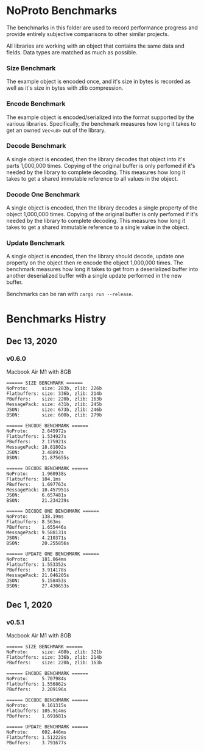 # NoProto Benchmarks

The benchmarks in this folder are used to record performance progress and provide entirely subjective comparisons to other similar projects.

All libraries are working with an object that contains the same data and fields.  Data types are matched as much as possible.

### Size Benchmark
The example object is encoded once, and it's size in bytes is recorded as well as it's size in bytes with zlib compression.

### Encode Benchmark
The example object is encoded/serialized into the format supported by the various libraries.  Specifically, the benchmark measures how long it takes to get an owned `Vec<u8>` out of the library.

### Decode Benchmark
A single object is encoded, then the library decodes that object into it's parts 1,000,000 times.  Copying of the original buffer is only perfomed if it's needed by the library to complete decoding.  This measures how long it takes to get a shared immutable reference to all values in the object.

### Decode One Benchmark
A single object is encoded, then the library decodes a single property of the object 1,000,000 times.  Copying of the original buffer is only perfomed if it's needed by the library to complete decoding.  This measures how long it takes to get a shared immutable reference to a single value in the object.

### Update Benchmark
A single object is encoded, then the library should decode, update one property on the object then re encode the object 1,000,000 times.  The benchmark measures how long it takes to get from a deserialized buffer into another deserialized buffer with a single update performed in the new buffer.

Benchmarks can be ran with `cargo run --release`.

# Benchmarks Histry

## Dec 13, 2020
### v0.6.0
Macbook Air M1 with 8GB

```
====== SIZE BENCHMARK ======
NoProto:     size: 283b, zlib: 226b
Flatbuffers: size: 336b, zlib: 214b
PBuffers:    size: 220b, zlib: 163b
MessagePack: size: 431b, zlib: 245b
JSON:        size: 673b, zlib: 246b
BSON:        size: 600b, zlib: 279b

====== ENCODE BENCHMARK ======
NoProto:     2.645972s
Flatbuffers: 1.534927s
PBuffers:    2.175921s
MessagePack: 18.81802s
JSON:        3.48892s
BSON:        21.875655s

====== DECODE BENCHMARK ======
NoProto:     1.960938s
Flatbuffers: 104.1ms
PBuffers:    1.697763s
MessagePack: 10.457951s
JSON:        6.657481s
BSON:        21.234239s

====== DECODE ONE BENCHMARK ======
NoProto:     138.19ms
Flatbuffers: 8.563ms
PBuffers:    1.655446s
MessagePack: 9.588131s
JSON:        4.210371s
BSON:        20.255856s

====== UPDATE ONE BENCHMARK ======
NoProto:     181.864ms
Flatbuffers: 1.553352s
PBuffers:    3.914178s
MessagePack: 21.046205s
JSON:        5.158453s
BSON:        27.430653s
```

## Dec 1, 2020
### v0.5.1 
Macbook Air M1 with 8GB

```
====== SIZE BENCHMARK ======
NoProto:     size: 408b, zlib: 321b
Flatbuffers: size: 336b, zlib: 214b
PBuffers:    size: 220b, zlib: 163b

====== ENCODE BENCHMARK ======
NoProto:     5.707984s
Flatbuffers: 1.556862s
PBuffers:    2.209196s

====== DECODE BENCHMARK ======
NoProto:     9.161315s
Flatbuffers: 105.914ms
PBuffers:    1.691681s

====== UPDATE BENCHMARK ======
NoProto:     602.446ms
Flatbuffers: 1.512228s
PBuffers:    3.791677s
```